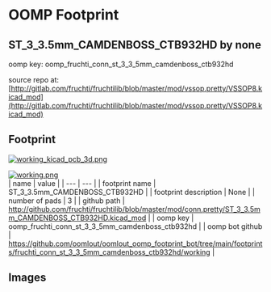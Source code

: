 # OOMP Footprint  
## ST_3_3.5mm_CAMDENBOSS_CTB932HD  by none  
  
oomp key: oomp_fruchti_conn_st_3_3_5mm_camdenboss_ctb932hd  
  
source repo at: [http://gitlab.com/fruchti/fruchtilib/blob/master/mod/vssop.pretty/VSSOP8.kicad_mod](http://gitlab.com/fruchti/fruchtilib/blob/master/mod/vssop.pretty/VSSOP8.kicad_mod)  
## Footprint  
  
[![working_kicad_pcb_3d.png](working_kicad_pcb_3d_600.png)](working_kicad_pcb_3d.png)  
  
[![working.png](working_600.png)](working.png)  
| name | value | 
| --- | --- | 
| footprint name | ST_3_3.5mm_CAMDENBOSS_CTB932HD | 
| footprint description | None | 
| number of pads | 3 | 
| github path | http://github.com/fruchti/fruchtilib/blob/master/mod/conn.pretty/ST_3_3.5mm_CAMDENBOSS_CTB932HD.kicad_mod | 
| oomp key | oomp_fruchti_conn_st_3_3_5mm_camdenboss_ctb932hd | 
| oomp bot github | https://github.com/oomlout/oomlout_oomp_footprint_bot/tree/main/footprints/fruchti_conn_st_3_3_5mm_camdenboss_ctb932hd/working | 
## Images  
